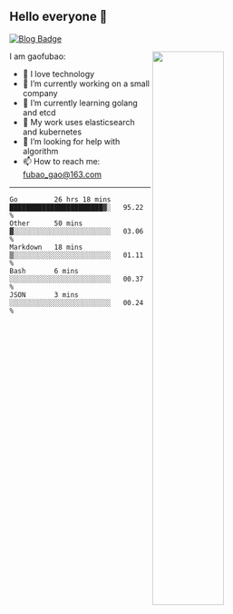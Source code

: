 ## Hello everyone 👋

[![Blog Badge](https://img.shields.io/badge/blog-60k+%20pageview-brightgreen)](https://www.jianshu.com/u/d777ec56a358)

<img align="right" width="50%" src="https://github-readme-stats.vercel.app/api?username=gaofubao&theme=onedark">

I am gaofubao:

- 🔭 I love technology
- 🌱 I’m currently working on a small company
- 👯 I’m currently learning golang and etcd
- 💬 My work uses elasticsearch and kubernetes
- 🤔 I’m looking for help with algorithm
- 📫 How to reach me: fubao_gao@163.com

---


<!--START_SECTION:waka-->
```text
Go         26 hrs 18 mins  ███████████████████████▓░   95.22 % 
Other      50 mins         ▓░░░░░░░░░░░░░░░░░░░░░░░░   03.06 % 
Markdown   18 mins         ▒░░░░░░░░░░░░░░░░░░░░░░░░   01.11 % 
Bash       6 mins          ░░░░░░░░░░░░░░░░░░░░░░░░░   00.37 % 
JSON       3 mins          ░░░░░░░░░░░░░░░░░░░░░░░░░   00.24 % 
```
<!--END_SECTION:waka-->
